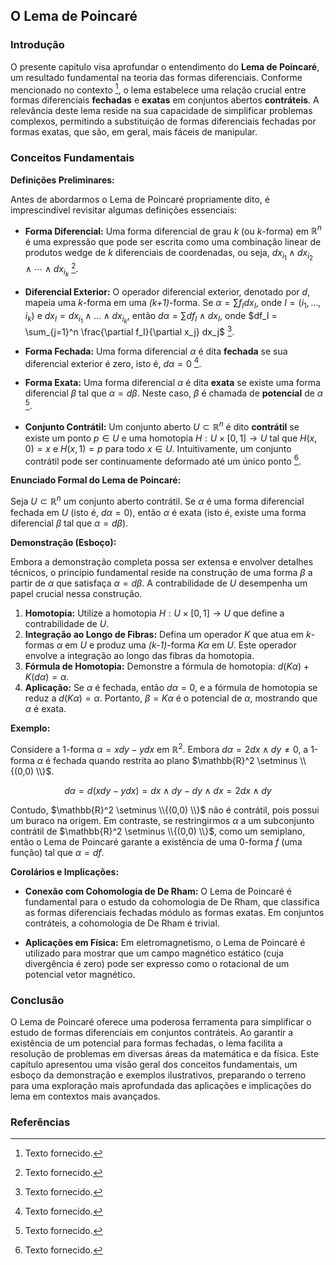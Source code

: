 ## O Lema de Poincaré

### Introdução
O presente capítulo visa aprofundar o entendimento do **Lema de Poincaré**, um resultado fundamental na teoria das formas diferenciais. Conforme mencionado no contexto [^1], o lema estabelece uma relação crucial entre formas diferenciais **fechadas** e **exatas** em conjuntos abertos **contráteis**. A relevância deste lema reside na sua capacidade de simplificar problemas complexos, permitindo a substituição de formas diferenciais fechadas por formas exatas, que são, em geral, mais fáceis de manipular.

### Conceitos Fundamentais

**Definições Preliminares:**

Antes de abordarmos o Lema de Poincaré propriamente dito, é imprescindível revisitar algumas definições essenciais:

*   **Forma Diferencial:** Uma forma diferencial de grau *k* (ou *k*-forma) em $\mathbb{R}^n$ é uma expressão que pode ser escrita como uma combinação linear de produtos wedge de *k* diferenciais de coordenadas, ou seja, $dx_{i_1} \wedge dx_{i_2} \wedge \cdots \wedge dx_{i_k}$ [^1].

*   **Diferencial Exterior:** O operador diferencial exterior, denotado por *d*, mapeia uma *k*-forma em uma *(k+1)*-forma. Se $\alpha = \sum f_I dx_I$, onde $I = (i_1, \dots, i_k)$ e $dx_I = dx_{i_1} \wedge \dots \wedge dx_{i_k}$, então $d\alpha = \sum df_I \wedge dx_I$, onde $df_I = \sum_{j=1}^n \frac{\partial f_I}{\partial x_j} dx_j$ [^1].

*   **Forma Fechada:** Uma forma diferencial $\alpha$ é dita **fechada** se sua diferencial exterior é zero, isto é, $d\alpha = 0$ [^1].

*   **Forma Exata:** Uma forma diferencial $\alpha$ é dita **exata** se existe uma forma diferencial $\beta$ tal que $\alpha = d\beta$. Neste caso, $\beta$ é chamada de **potencial** de $\alpha$ [^1].

*   **Conjunto Contrátil:** Um conjunto aberto $U \subset \mathbb{R}^n$ é dito **contrátil** se existe um ponto $p \in U$ e uma homotopia $H: U \times [0,1] \to U$ tal que $H(x,0) = x$ e $H(x,1) = p$ para todo $x \in U$. Intuitivamente, um conjunto contrátil pode ser continuamente deformado até um único ponto [^1].

**Enunciado Formal do Lema de Poincaré:**

Seja $U \subset \mathbb{R}^n$ um conjunto aberto contrátil. Se $\alpha$ é uma forma diferencial fechada em *U* (isto é, $d\alpha = 0$), então $\alpha$ é exata (isto é, existe uma forma diferencial $\beta$ tal que $\alpha = d\beta$).

**Demonstração (Esboço):**

Embora a demonstração completa possa ser extensa e envolver detalhes técnicos, o princípio fundamental reside na construção de uma forma $\beta$ a partir de $\alpha$ que satisfaça $\alpha = d\beta$. A contrabilidade de *U* desempenha um papel crucial nessa construção.

1.  **Homotopia:** Utilize a homotopia $H: U \times [0,1] \to U$ que define a contrabilidade de *U*.
2.  **Integração ao Longo de Fibras:** Defina um operador $K$ que atua em *k*-formas $\alpha$ em *U* e produz uma *(k-1)*-forma $K\alpha$ em *U*. Este operador envolve a integração ao longo das fibras da homotopia.
3.  **Fórmula de Homotopia:** Demonstre a fórmula de homotopia: $d(K\alpha) + K(d\alpha) = \alpha$.
4.  **Aplicação:** Se $\alpha$ é fechada, então $d\alpha = 0$, e a fórmula de homotopia se reduz a $d(K\alpha) = \alpha$. Portanto, $\beta = K\alpha$ é o potencial de $\alpha$, mostrando que $\alpha$ é exata.

**Exemplo:**

Considere a 1-forma $\alpha = x dy - y dx$ em $\mathbb{R}^2$. Embora $d\alpha = 2 dx \wedge dy \neq 0$, a 1-forma $\alpha$ é fechada quando restrita ao plano $\mathbb{R}^2 \setminus \\{(0,0) \\}$.

$$ d\alpha = d(x dy - y dx) = dx \wedge dy - dy \wedge dx = 2 dx \wedge dy $$

Contudo, $\mathbb{R}^2 \setminus \\{(0,0) \\}$ não é contrátil, pois possui um buraco na origem. Em contraste, se restringirmos $\alpha$ a um subconjunto contrátil de $\mathbb{R}^2 \setminus \\{(0,0) \\}$, como um semiplano, então o Lema de Poincaré garante a existência de uma 0-forma *f* (uma função) tal que $\alpha = df$.

**Corolários e Implicações:**

*   **Conexão com Cohomologia de De Rham:** O Lema de Poincaré é fundamental para o estudo da cohomologia de De Rham, que classifica as formas diferenciais fechadas módulo as formas exatas. Em conjuntos contráteis, a cohomologia de De Rham é trivial.

*   **Aplicações em Física:** Em eletromagnetismo, o Lema de Poincaré é utilizado para mostrar que um campo magnético estático (cuja divergência é zero) pode ser expresso como o rotacional de um potencial vetor magnético.

### Conclusão

O Lema de Poincaré oferece uma poderosa ferramenta para simplificar o estudo de formas diferenciais em conjuntos contráteis. Ao garantir a existência de um potencial para formas fechadas, o lema facilita a resolução de problemas em diversas áreas da matemática e da física. Este capítulo apresentou uma visão geral dos conceitos fundamentais, um esboço da demonstração e exemplos ilustrativos, preparando o terreno para uma exploração mais aprofundada das aplicações e implicações do lema em contextos mais avançados.

### Referências
[^1]: Texto fornecido.
<!-- END -->